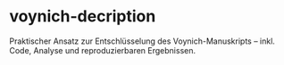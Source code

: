 # voynich-decription
Praktischer Ansatz zur Entschlüsselung des Voynich-Manuskripts – inkl. Code, Analyse und reproduzierbaren Ergebnissen.
